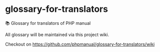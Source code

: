 # glossary-for-translators
:books: Glossary for translators of PHP manual

All glossary will be maintained via this project wiki.

Checkout on <https://github.com/phpmanual/glossary-for-translators/wiki>
